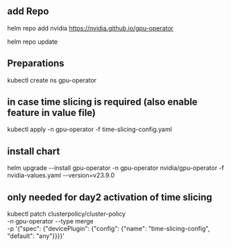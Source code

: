## add Repo

helm repo add nvidia https://nvidia.github.io/gpu-operator

helm repo update

## Preparations
kubectl create ns gpu-operator

## in case time slicing is required (also enable feature in value file)
kubectl apply -n gpu-operator -f time-slicing-config.yaml

## install chart

helm upgrade --install gpu-operator -n gpu-operator nvidia/gpu-operator -f nvidia-values.yaml --version=v23.9.0

## only needed for day2 activation of time slicing
kubectl patch clusterpolicy/cluster-policy \
    -n gpu-operator --type merge \
    -p '{"spec": {"devicePlugin": {"config": {"name": "time-slicing-config", "default": "any"}}}}'